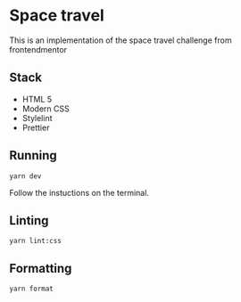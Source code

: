 # Space travel

This is an implementation of the space travel challenge from frontendmentor

## Stack

- HTML 5
- Modern CSS
- Stylelint
- Prettier

## Running

```
yarn dev
```

Follow the instuctions on the terminal.

## Linting

```
yarn lint:css
```

## Formatting

```
yarn format
```
